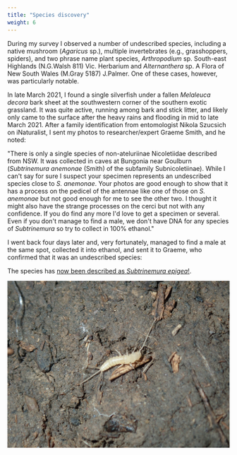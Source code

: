 ```yaml
---
title: "Species discovery"
weight: 6
---
```


During my survey I observed a number of undescribed species, including a native mushroom (*Agaricus* sp.), multiple invertebrates (e.g., grasshoppers, spiders), and two phrase name plant species, *Arthropodium* sp. South-east Highlands (N.G.Walsh 811) Vic. Herbarium and *Alternanthera* sp. A Flora of New South Wales (M.Gray 5187) J.Palmer. One of these cases, however, was particularly notable. 

In late March 2021, I found a single silverfish under a fallen *Melaleuca decora* bark sheet at the southwestern corner of the southern exotic grassland. It was quite active, running among bark and stick litter, and likely only came to the surface after the heavy rains and flooding in mid to late March 2021. After a family identification from entomologist Nikola Szucsich on iNaturalist, I sent my photos to researcher/expert Graeme Smith, and he noted:    

"There is only a single species of non-ateluriinae Nicoletiidae described from NSW. It was collected in caves at Bungonia near Goulburn (*Subtrinemura anemonae* (Smith) of the subfamily Subnicoletiinae). While I can't say for sure I suspect your specimen represents an undescribed species close to *S. anemonae*. Your photos are good enough to show that it has a process on the pedicel of the antennae like one of those on *S. anemonae* but not good enough for me to see the other two. I thought it might also have the strange processes on the cerci but not with any confidence. If you do find any more I'd love to get a specimen or several. Even if you don't manage to find a male, we don't have DNA for any species of *Subtrinemura* so try to collect in 100% ethanol."

I went back four days later and, very fortunately, managed to find a male at the same spot, collected it into ethanol, and sent it to Graeme, who confirmed that it was an undescribed species:

The species has [now been described as *Subtrinemura epigea*!](https://journals.australian.museum/smith-2022-rec-aust-mus-742-5974/). 

![](silverfish.JPG)
